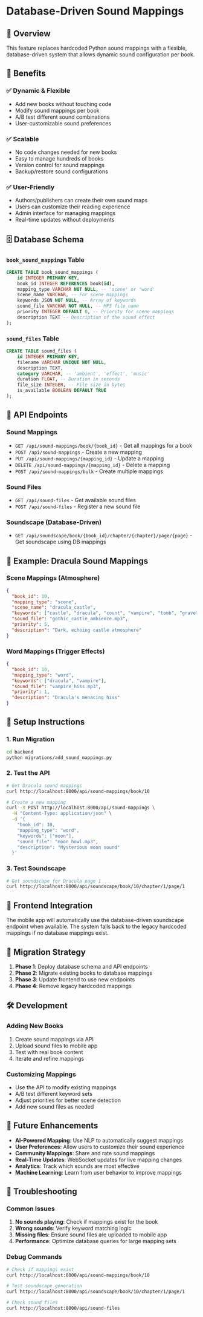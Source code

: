 # Database-Driven Sound Mappings

## 🎯 Overview

This feature replaces hardcoded Python sound mappings with a flexible, database-driven system that allows dynamic sound configuration per book.

## 🚀 Benefits

### ✅ **Dynamic & Flexible**
- Add new books without touching code
- Modify sound mappings per book
- A/B test different sound combinations
- User-customizable sound preferences

### ✅ **Scalable**
- No code changes needed for new books
- Easy to manage hundreds of books
- Version control for sound mappings
- Backup/restore sound configurations

### ✅ **User-Friendly**
- Authors/publishers can create their own sound maps
- Users can customize their reading experience
- Admin interface for managing mappings
- Real-time updates without deployments

## 🗄️ Database Schema

### `book_sound_mappings` Table
```sql
CREATE TABLE book_sound_mappings (
    id INTEGER PRIMARY KEY,
    book_id INTEGER REFERENCES book(id),
    mapping_type VARCHAR NOT NULL, -- 'scene' or 'word'
    scene_name VARCHAR, -- For scene mappings
    keywords JSON NOT NULL, -- Array of keywords
    sound_file VARCHAR NOT NULL, -- MP3 file name
    priority INTEGER DEFAULT 0, -- Priority for scene mappings
    description TEXT -- Description of the sound effect
);
```

### `sound_files` Table
```sql
CREATE TABLE sound_files (
    id INTEGER PRIMARY KEY,
    filename VARCHAR UNIQUE NOT NULL,
    description TEXT,
    category VARCHAR, -- 'ambient', 'effect', 'music'
    duration FLOAT, -- Duration in seconds
    file_size INTEGER, -- File size in bytes
    is_available BOOLEAN DEFAULT TRUE
);
```

## 📡 API Endpoints

### Sound Mappings
- `GET /api/sound-mappings/book/{book_id}` - Get all mappings for a book
- `POST /api/sound-mappings` - Create a new mapping
- `PUT /api/sound-mappings/{mapping_id}` - Update a mapping
- `DELETE /api/sound-mappings/{mapping_id}` - Delete a mapping
- `POST /api/sound-mappings/bulk` - Create multiple mappings

### Sound Files
- `GET /api/sound-files` - Get available sound files
- `POST /api/sound-files` - Register a new sound file

### Soundscape (Database-Driven)
- `GET /api/soundscape/book/{book_id}/chapter/{chapter}/page/{page}` - Get soundscape using DB mappings

## 🎵 Example: Dracula Sound Mappings

### Scene Mappings (Atmosphere)
```json
{
  "book_id": 10,
  "mapping_type": "scene",
  "scene_name": "dracula_castle",
  "keywords": ["castle", "dracula", "count", "vampire", "tomb", "grave", "coffin", "undead", "blood", "throat"],
  "sound_file": "gothic_castle_ambience.mp3",
  "priority": 5,
  "description": "Dark, echoing castle atmosphere"
}
```

### Word Mappings (Trigger Effects)
```json
{
  "book_id": 10,
  "mapping_type": "word",
  "keywords": ["dracula", "vampire"],
  "sound_file": "vampire_hiss.mp3",
  "priority": 1,
  "description": "Dracula's menacing hiss"
}
```

## 🔧 Setup Instructions

### 1. Run Migration
```bash
cd backend
python migrations/add_sound_mappings.py
```

### 2. Test the API
```bash
# Get Dracula sound mappings
curl http://localhost:8000/api/sound-mappings/book/10

# Create a new mapping
curl -X POST http://localhost:8000/api/sound-mappings \
  -H "Content-Type: application/json" \
  -d '{
    "book_id": 10,
    "mapping_type": "word",
    "keywords": ["moon"],
    "sound_file": "moon_howl.mp3",
    "description": "Mysterious moon sound"
  }'
```

### 3. Test Soundscape
```bash
# Get soundscape for Dracula page 1
curl http://localhost:8000/api/soundscape/book/10/chapter/1/page/1
```

## 🎨 Frontend Integration

The mobile app will automatically use the database-driven soundscape endpoint when available. The system falls back to the legacy hardcoded mappings if no database mappings exist.

## 🔄 Migration Strategy

1. **Phase 1**: Deploy database schema and API endpoints
2. **Phase 2**: Migrate existing books to database mappings
3. **Phase 3**: Update frontend to use new endpoints
4. **Phase 4**: Remove legacy hardcoded mappings

## 🛠️ Development

### Adding New Books
1. Create sound mappings via API
2. Upload sound files to mobile app
3. Test with real book content
4. Iterate and refine mappings

### Customizing Mappings
- Use the API to modify existing mappings
- A/B test different keyword sets
- Adjust priorities for better scene detection
- Add new sound files as needed

## 🎯 Future Enhancements

- **AI-Powered Mapping**: Use NLP to automatically suggest mappings
- **User Preferences**: Allow users to customize their sound experience
- **Community Mappings**: Share and rate sound mappings
- **Real-Time Updates**: WebSocket updates for live mapping changes
- **Analytics**: Track which sounds are most effective
- **Machine Learning**: Learn from user behavior to improve mappings

## 🐛 Troubleshooting

### Common Issues
1. **No sounds playing**: Check if mappings exist for the book
2. **Wrong sounds**: Verify keyword matching logic
3. **Missing files**: Ensure sound files are uploaded to mobile app
4. **Performance**: Optimize database queries for large mapping sets

### Debug Commands
```bash
# Check if mappings exist
curl http://localhost:8000/api/sound-mappings/book/10

# Test soundscape generation
curl http://localhost:8000/api/soundscape/book/10/chapter/1/page/1

# Check sound files
curl http://localhost:8000/api/sound-files
``` 